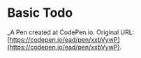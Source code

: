 # Basic Todo
 _A Pen created at CodePen.io. Original URL: [https://codepen.io/ead/pen/xxbVywP](https://codepen.io/ead/pen/xxbVywP).

 